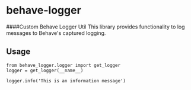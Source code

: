 # behave-logger
####Custom Behave Logger Util
This library provides functionality to log messages to Behave's captured logging.

Usage
-------
    from behave_logger.logger import get_logger
    logger = get_logger(__name__)
    
    logger.info('This is an information message')
